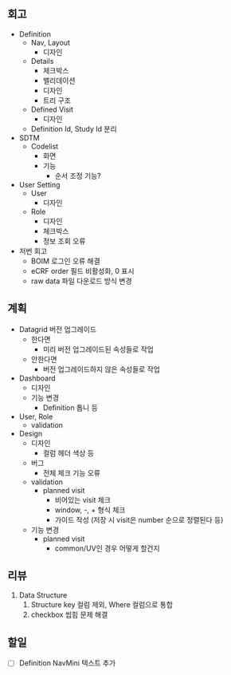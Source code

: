 ## 회고

- Definition
	- Nav, Layout
		- 디자인
	- Details
		- 체크박스
		- 밸리데이션
		- 디자인
		- 트리 구조
	- Defined Visit
		- 디자인
	- Definition Id, Study Id 분리
- SDTM
	- Codelist
		- 화면
		- 기능
			- 순서 조정 기능?
 - User Setting 
	- User
		- 디자인
	- Role
		- 디자인
		- 체크박스
		- 정보 조회 오류
- 저번 회고
	-  BOIM 로그인 오류 해결
	- eCRF order 필드 비활성화, 0 표시
	- raw data 파일 다운로드 방식 변경

## 계획

- Datagrid 버전 업그레이드
	- 한다면
		- 미리 버전 업그레이드된 속성들로 작업
	- 안한다면
		- 버전 업그레이드하지 않은 속성들로 작업
- Dashboard
	- 디자인
	- 기능 변경
		- Definition 톱니 등
- User, Role
	- validation
- Design
	- 디자인
		- 컬럼 헤더 색상 등
	- 버그
		- 전체 체크 기능 오류
	- validation
		- planned visit
			- 비어있는 visit 체크
			- window, -, + 형식 체크
			- 가이드 작성 (저장 시 visit은 number 순으로 정렬된다 등)
	- 기능 변경
		- planned visit
			- common/UV인 경우 어떻게 할건지

## 리뷰

1. Data Structure
	1. Structure key 컬럼 제외, Where 컬럼으로 통합
	2. checkbox 씹힘 문제 해결

## 할일
- [ ] Definition NavMini 텍스트 추가